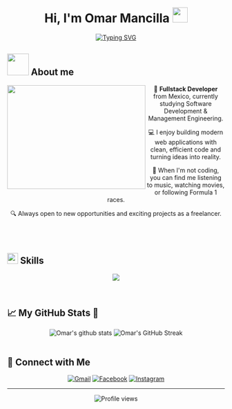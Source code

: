 <div align="center">

# Hi, I'm Omar Mancilla <img src="https://media.giphy.com/media/hvRJCLFzcasrR4ia7z/giphy.gif" width="35">

[![Typing SVG](https://readme-typing-svg.demolab.com?font=Fira+Code&duration=4000&pause=500&center=true&vCenter=true&width=435&lines=Full+Stack+Developer;Software+Engineering+Estudent;AI+enthusiast)](https://git.io/typing-svg)

</div>

## <picture><img src = "https://github.com/7oSkaaa/7oSkaaa/blob/main/Images/about_me.gif?raw=true" width = 50px></picture> About me
<div align="center">
  <img align="left" src="https://media4.giphy.com/media/v1.Y2lkPTc5MGI3NjExczM4cjFtNDNrcndzb29wb2E1bzVkYXIwdGt3MHAyaDVwN2J3NGQ5NSZlcD12MV9pbnRlcm5hbF9naWZfYnlfaWQmY3Q9Zw/bGgsc5mWoryfgKBx1u/giphy.gif" width="320" height="240">
  
  🚀 **Fullstack Developer** from Mexico, currently studying Software Development & Management Engineering.
  
  💻 I enjoy building modern web applications with clean, efficient code and turning ideas into reality.
  
  🎵 When I'm not coding, you can find me listening to music, watching movies, or following Formula 1 races.
  
  🔍 Always open to new opportunities and exciting projects as a freelancer.
</div>

<br>
<br>

## <img src="https://media2.giphy.com/media/QssGEmpkyEOhBCb7e1/giphy.gif?cid=ecf05e47a0n3gi1bfqntqmob8g9aid1oyj2wr3ds3mg700bl&rid=giphy.gif" width ="25"><b> Skills</b>
<p align="center">
  <a href="https://skillicons.dev">
    <img src="https://skillicons.dev/icons?i=html,css,js,react,tailwind,nodejs,express,java,py,mongodb,mysql,postgres,firebase,supabase,git,github,vscode,postman,npm,vite,jenkins,linux,windows,vercel&perline=12" />
  </a>
</p>
<br>

## 📈 My GitHub Stats 🎯
<div align="center">
  <img src="https://github-readme-stats.vercel.app/api?username=omancillav&show_icons=true&theme=algolia" alt="Omar's github stats" />
  <img src="https://streak-stats.demolab.com/?user=omancillav&theme=algolia" alt="Omar's GitHub Streak" />
</div>
<br>

## 🔗 Connect with Me
<p align="center">
  <a href="mailto:edgarmncllav04@gmail.com"><img alt="Gmail" title="Omar Mancilla Gmail" src="https://img.shields.io/badge/Gmail-D14836?style=for-the-badge&logo=gmail&logoColor=white"></a>
<!--   <a href="https://github.com/omancillav"><img alt="Github" title="Jaydeep Yadav Github" src="https://img.shields.io/badge/GitHub-100000?style=for-the-badge&logo=github&logoColor=white"></a> -->
  <a href="https://www.facebook.com/omaarrxz"><img alt="Facebook" title="Jaydeep Yadav FB" src="https://img.shields.io/badge/Facebook-1877F2?style=for-the-badge&logo=facebook&logoColor=white"></a>
  <a href="https://www.instagram.com/omarrxz_"><img alt="Instagram" title="Omar Mancilla Instagram" src="https://img.shields.io/badge/Instagram-E4405F?style=for-the-badge&logo=instagram&logoColor=white"></a>
 </p>

---
<div align="center">
  <img src="https://komarev.com/ghpvc/?username=omancillav&color=blueviolet&style=flat-square&label=Profile+Views" alt="Profile views" />
</div>
